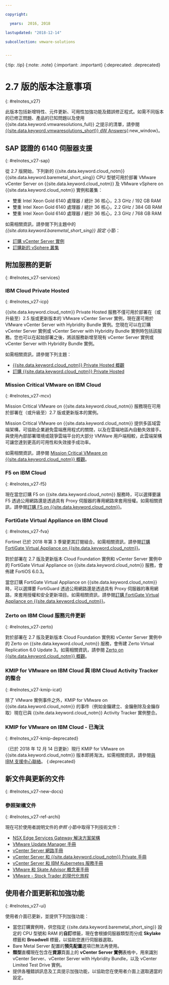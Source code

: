 ```yaml
---

copyright:

  years:  2016, 2018

lastupdated: "2018-12-14"

subcollection: vmware-solutions


---
```


{:tip: .tip}
{:note: .note}
{:important: .important}
{:deprecated: .deprecated}

# 2.7 版的版本注意事項
{: #relnotes_v27}

此版本包括新增特性、元件更新、可用性加強功能及錯誤修正程式。如需不同版本的已修正問題、產品的已知問題以及使用 {{site.data.keyword.vmwaresolutions_full}} 之提示的清單，請參閱 [{{site.data.keyword.vmwaresolutions_short}} dW Answers](https://developer.ibm.com/answers/topics/cloudvmw/){:new_window}。

## SAP 認證的 6140 伺服器支援
{: #relnotes_v27-sap}

從 2.7 版開始，下列新的 {{site.data.keyword.cloud_notm}} {{site.data.keyword.baremetal_short_sing}} CPU 型號可用於部署 VMware vCenter Server on {{site.data.keyword.cloud_notm}} 及 VMware vSphere on {{site.data.keyword.cloud_notm}} 實例和叢集：
* 雙重 Intel Xeon Gold 6140 處理器 / 總計 36 核心，2.3 GHz / 192 GB RAM
* 雙重 Intel Xeon Gold 6140 處理器 / 總計 36 核心，2.2 GHz / 384 GB RAM
* 雙重 Intel Xeon Gold 6140 處理器 / 總計 36 核心，2.3 GHz / 768 GB RAM

如需相關資訊，請參閱下列主題中的 *{{site.data.keyword.baremetal_short_sing}} 設定* 小節：
* [訂購 vCenter Server 實例](/docs/services/vmwaresolutions/vcenter?topic=vmware-solutions-vc_orderinginstance#vc_orderinginstance-bare-metal-settings)
* [訂購新的 vSphere 叢集](/docs/services/vmwaresolutions/vsphere?topic=vmware-solutions-vs_orderinginstances#vs_orderinginstances-bare-metal-settings)

## 附加服務的更新
{: #relnotes_v27-services}

### IBM Cloud Private Hosted
{: #relnotes_v27-icp}

{{site.data.keyword.cloud_notm}} Private Hosted 服務不僅可用於部署在（或升級至）2.5 版或更新版本的 VMware vCenter Server 實例，現在還可用於 VMware vCenter Server with Hybridity Bundle 實例。您現在可以在訂購 vCenter Server 實例或 vCenter Server with Hybridity Bundle 實例時包括該服務。您也可以在起始部署之後，將該服務新增至現有 vCenter Server 實例或 vCenter Server with Hybridity Bundle 實例。

如需相關資訊，請參閱下列主題：
* [{{site.data.keyword.cloud_notm}} Private Hosted 概觀](/docs/services/vmwaresolutions/services?topic=vmware-solutions-icp_overview)
* [訂購 {{site.data.keyword.cloud_notm}} Private Hosted](/docs/services/vmwaresolutions/services?topic=vmware-solutions-icp_ordering)

### Mission Critical VMware on IBM Cloud
{: #relnotes_v27-mcv}

Mission Critical VMware on {{site.data.keyword.cloud_notm}} 服務現在可用於部署在（或升級至）2.7 版或更新版本的實例。

Mission Critical VMware on {{site.data.keyword.cloud_notm}} 提供多區域雲端架構，可協助企業避免雲端應用程式的關閉，以及在雲端地區內自動失效接手。與使用內部部署環境或競爭雲端平台的大部分 VMWare 用戶端相較，此雲端架構可讓您達到更高的可用性和失效接手成功率。

如需相關資訊，請參閱 [Mission Critical VMware on {{site.data.keyword.cloud_notm}} 概觀](/docs/services/vmwaresolutions/services?topic=vmware-solutions-mcv_overview)。

### F5 on IBM Cloud
{: #relnotes_v27-f5}

現在當您訂購 F5 on {{site.data.keyword.cloud_notm}} 服務時，可以選擇要讓 F5 透過公用網路還是透過具有 Proxy 伺服器的專用網路來套用授權。如需相關資訊，請參閱[訂購 F5 on {{site.data.keyword.cloud_notm}}](/docs/services/vmwaresolutions/services?topic=vmware-solutions-f5_ordering)。

### FortiGate Virtual Appliance on IBM Cloud
{: #relnotes_v27-fva}

Fortinet 已於 2018 年第 3 季變更其訂閱組合。如需相關資訊，請參閱[訂購 FortiGate Virtual Appliance on {{site.data.keyword.cloud_notm}}](/docs/services/vmwaresolutions/services?topic=vmware-solutions-fortinetvm_ordering)。

對於部署在 2.7 版及更新版本 Cloud Foundation 實例和 vCenter Server 實例中的 FortiGate Virtual Appliance on {{site.data.keyword.cloud_notm}} 服務，會佈建 FortiOS 6.0.3。

當您訂購 FortiGate Virtual Appliance on {{site.data.keyword.cloud_notm}} 時，可以選擇要 FortiGuard 透過公用網路還是透過具有 Proxy 伺服器的專用網路，來套用授權和安全更新項目。如需相關資訊，請參閱[訂購 FortiGate Virtual Appliance on {{site.data.keyword.cloud_notm}}](/docs/services/vmwaresolutions/services?topic=vmware-solutions-fortinetvm_ordering)。

### Zerto on IBM Cloud 服務元件更新
{: #relnotes_v27-zerto}

對於部署在 2.7 版及更新版本 Cloud Foundation 實例和 vCenter Server 實例中的 Zerto on {{site.data.keyword.cloud_notm}} 服務，會佈建 Zerto Virtual Replication 6.0 Update 3。如需相關資訊，請參閱 [Zerto on {{site.data.keyword.cloud_notm}} 概觀](/docs/services/vmwaresolutions/services?topic=vmware-solutions-addingzertodr)。

### KMIP for VMware on IBM Cloud 與 IBM Cloud Activity Tracker 的整合
{: #relnotes_v27-kmip-icat}

除了 VMware 實例事件之外，KMIP for VMware on {{site.data.keyword.cloud_notm}} 的事件（例如金鑰建立、金鑰刪除及金鑰存取）現在已與 {{site.data.keyword.cloud_notm}} Activity Tracker 實例整合。

### KMIP for VMware on IBM Cloud - 已淘汰
{: #relnotes_v27-kmip-deprecated}

（已於 2018 年 12 月 14 日更新）現行 KMIP for VMware on {{site.data.keyword.cloud_notm}} 版本即將淘汰。如需相關資訊，請參閱[與 IBM 支援中心聯絡](/docs/services/vmwaresolutions/vmonic?topic=vmware-solutions-trbl_support)。
{:deprecated}

## 新文件與更新的文件
{: #relnotes_v27-new-docs}

### 參照架構文件
{: #relnotes_v27-ref-archi}

現在可於使用者說明文件的*參照* 小節中取得下列技術文件：

* [NSX Edge Services Gateway 解決方案架構](/docs/services/vmwaresolutions/archiref/nsx?topic=vmware-solutions-nsx_overview)
* [VMware Update Manager 手冊](/docs/services/vmwaresolutions/archiref/vum?topic=vmware-solutions-vum-intro)
* [vCenter Server 網路手冊](/docs/services/vmwaresolutions/archiref/vcsnsxt?topic=vmware-solutions-vcsnsxt-intro)
* [vCenter Server 和 {{site.data.keyword.cloud_notm}} Private 手冊](/docs/services/vmwaresolutions/archiref/vcsicp?topic=vmware-solutions-vcsicp-intro)
* [vCenter Server 和 IBM Kubernetes 服務手冊](/docs/services/vmwaresolutions/archiref/vcsiks?topic=vmware-solutions-vcsiks-intro)
* [VMware 和 Skate Advisor 概念車手冊](/docs/services/vmwaresolutions/archiref/vcscar?topic=vmware-solutions-vcscar-intro)
* [VMware - Stock Trader 的現代化旅程](/docs/services/vmwaresolutions/archiref/vcscontent?topic=vmware-solutions-vcscontent-modjourney)

## 使用者介面更新和加強功能
{: #relnotes_v27-ui}

使用者介面已更新，並提供下列加強功能：

* 當您訂購實例時，供您指定 {{site.data.keyword.baremetal_short_sing}} 設定的 CPU 型號和 RAM 的**自訂**標籤，現在會根據伺服器類型而分成 **Skylake** 標籤和 **Broadwell** 標籤，以協助您進行伺服器選取。
* Bare Metal Server 配置的**預先配置**選項已無法再使用。
* **類型**直欄現在包含在**資源**頁面上的 **vCenter Server 實例**表格中，用來識別 vCenter Server、vCenter Server with Hybridity Bundle，以及 vCenter Limited Test Drive 實例。
* 提供各種錯誤訊息及工具提示加強功能，以協助您在使用者介面上選取適當的設定。
